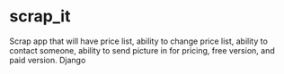 # scrap_it
Scrap app that will have price list, ability to change price list, ability to contact someone, ability to send picture in for pricing,
free version, and paid version.
Django
